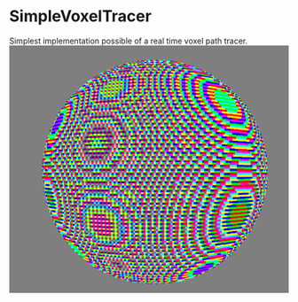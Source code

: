 # SimpleVoxelTracer
Simplest implementation possible of a real time voxel path tracer.
![Image](./screenshot.PNG?raw=true)
